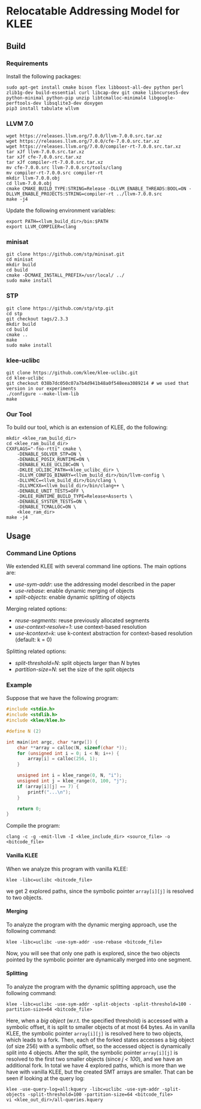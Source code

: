Relocatable Addressing Model for KLEE
=============================

## Build

### Requirements
Install the following packages:
```
sudo apt-get install cmake bison flex libboost-all-dev python perl zlib1g-dev build-essential curl libcap-dev git cmake libncurses5-dev python-minimal python-pip unzip libtcmalloc-minimal4 libgoogle-perftools-dev libsqlite3-dev doxygen
pip3 install tabulate wllvm
```

### LLVM 7.0

```
wget https://releases.llvm.org/7.0.0/llvm-7.0.0.src.tar.xz
wget https://releases.llvm.org/7.0.0/cfe-7.0.0.src.tar.xz
wget https://releases.llvm.org/7.0.0/compiler-rt-7.0.0.src.tar.xz
tar xJf llvm-7.0.0.src.tar.xz
tar xJf cfe-7.0.0.src.tar.xz
tar xJf compiler-rt-7.0.0.src.tar.xz
mv cfe-7.0.0.src llvm-7.0.0.src/tools/clang
mv compiler-rt-7.0.0.src compiler-rt
mkdir llvm-7.0.0.obj
cd llvm-7.0.0.obj
cmake CMAKE_BUILD_TYPE:STRING=Release -DLLVM_ENABLE_THREADS:BOOL=ON -DLLVM_ENABLE_PROJECTS:STRING=compiler-rt ../llvm-7.0.0.src
make -j4
```
Update the following environment variables:
```
export PATH=<llvm_build_dir>/bin:$PATH
export LLVM_COMPILER=clang
```

### minisat

```
git clone https://github.com/stp/minisat.git
cd minisat
mkdir build
cd build
cmake -DCMAKE_INSTALL_PREFIX=/usr/local/ ../
sudo make install
```

### STP

```
git clone https://github.com/stp/stp.git
cd stp
git checkout tags/2.3.3
mkdir build
cd build
cmake ..
make
sudo make install
```

### klee-uclibc
```
git clone https://github.com/klee/klee-uclibc.git
cd klee-uclibc
git checkout 038b7dc050c07a7b4d941b48a0f548eea3089214 # we used that version in our experiments
./configure --make-llvm-lib
make
```

### Our Tool
To build our tool, which is an extension of KLEE, do the following:
```
mkdir <klee_ram_build_dir>
cd <klee_ram_build_dir>
CXXFLAGS="-fno-rtti" cmake \
    -DENABLE_SOLVER_STP=ON \
    -DENABLE_POSIX_RUNTIME=ON \
    -DENABLE_KLEE_UCLIBC=ON \
    -DKLEE_UCLIBC_PATH=<klee_uclibc_dir> \
    -DLLVM_CONFIG_BINARY=<llvm_build_dir>/bin/llvm-config \
    -DLLVMCC=<llvm_build_dir>/bin/clang \
    -DLLVMCXX=<llvm_build_dir>/bin/clang++ \
    -DENABLE_UNIT_TESTS=OFF \
    -DKLEE_RUNTIME_BUILD_TYPE=Release+Asserts \
    -DENABLE_SYSTEM_TESTS=ON \
    -DENABLE_TCMALLOC=ON \
    <klee_ram_dir>
make -j4
```

## Usage
### Command Line Options
We extended KLEE with several command line options.
The main options are:
- _use-sym-addr_: use the addressing model described in the paper
- _use-rebase_: enable dynamic merging of objects
- _split-objects_: enable dynamic splitting of objects

Merging related options:
- _reuse-segments_: reuse previously allocated segments
- _use-context-resolve=1_: use context-based resolution
- _use-kcontext=k_: use k-context abstraction for context-based resolution (default: k = 0)

Splitting related options:
- _split-threshold=N_: split objects larger than _N_ bytes
- _partition-size=N_: set the size of the split objects

### Example
Suppose that we have the following program:
```C
#include <stdio.h>
#include <stdlib.h>
#include <klee/klee.h>

#define N (2)

int main(int argc, char *argv[]) {
    char **array = calloc(N, sizeof(char *));
    for (unsigned int i = 0; i < N; i++) {
        array[i] = calloc(256, 1);
    }

    unsigned int i = klee_range(0, N, "i");
    unsigned int j = klee_range(0, 100, "j");
    if (array[i][j] == 7) {
        printf("...\n");
    }

    return 0;
}
```

Compile the program:
```
clang -c -g -emit-llvm -I <klee_include_dir> <source_file> -o <bitcode_file>
```

#### Vanilla KLEE
When we analyze this program with vanilla KLEE:
```
klee -libc=uclibc <bitcode_file>
```
we get 2 explored paths, since the symbolic pointer `array[i][j]` is resolved to two objects.

#### Merging
To analyze the program with the dynamic merging approach, use the following command:
```
klee -libc=uclibc -use-sym-addr -use-rebase <bitcode_file>
```
Now, you will see that only one path is explored,
since the two objects pointed by the symbolic pointer are dynamically merged into one segment.

#### Splitting
To analyze the program with the dynamic splitting approach, use the following command:
```
klee -libc=uclibc -use-sym-addr -split-objects -split-threshold=100 -partition-size=64 <bitcode_file>
```
Here, when a _big object_ (w.r.t. the specified threshold) is accessed with a symbolic offset, it is split to smaller objects of at most 64 bytes.
As in vanilla KLEE, the symbolic pointer `array[i][j]` is resolved here to two objects, which leads to a fork.
Then, each of the forked states accesses a big object (of size 256) with a symbolic offset,
so the accessed object is dynamically split into 4 objects.
After the split, the symbolic pointer `array[i][j]` is resolved to the first two smaller objects (since _j < 100_), and we have an additional fork.
In total we have 4 explored paths, which is more than we have with vanilla KLEE,
but the created SMT arrays are smaller.
That can be seen if looking at the query log:
```
klee -use-query-log=all:kquery -libc=uclibc -use-sym-addr -split-objects -split-threshold=100 -partition-size=64 <bitcode_file>
vi <klee_out_dir>/all-queries.kquery
```

